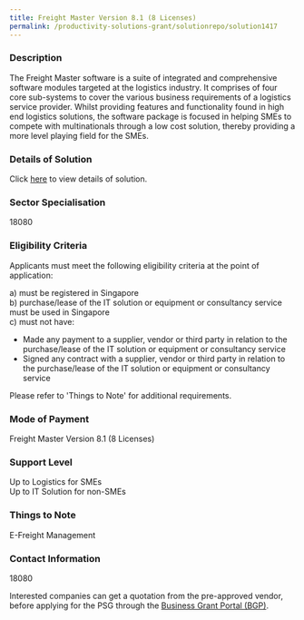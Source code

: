 ```yaml
---
title: Freight Master Version 8.1 (8 Licenses)
permalink: /productivity-solutions-grant/solutionrepo/solution1417
---
```


### Description

The Freight Master software is a suite of integrated and comprehensive software modules targeted at the logistics industry. It comprises of four core sub-systems to cover the various business requirements of a logistics service provider. Whilst providing features and functionality found in high end logistics solutions, the software package is focused in helping SMEs to compete with multinationals through a low cost solution, thereby providing a more level playing field for the SMEs.

### Details of Solution

Click <a href='Innosys Pte Ltd' target='_blank' rel='noopener'>here</a> to view details of solution.

### Sector Specialisation

 18080 

### Eligibility Criteria

Applicants must meet the following eligibility criteria at the point of application:

a) must be registered in Singapore <br>
b) purchase/lease of the IT solution or equipment or consultancy service must be used in Singapore <br>
c) must not have:
- Made any payment to a supplier, vendor or third party in relation to the purchase/lease of the IT solution or equipment or consultancy service
- Signed any contract with a supplier, vendor or third party in relation to the purchase/lease of the IT solution or equipment or consultancy service

Please refer to 'Things to Note' for additional requirements.

### Mode of Payment
Freight Master Version 8.1 (8 Licenses)

### Support Level
Up to Logistics for SMEs <br>
Up to IT Solution for non-SMEs

### Things to Note
E-Freight Management

### Contact Information
18080

Interested companies can get a quotation from the pre-approved vendor, before applying for the PSG through the <a target='_blank' rel='noopener' href='https://www.businessgrants.gov.sg/'>Business Grant Portal (BGP)</a>.
